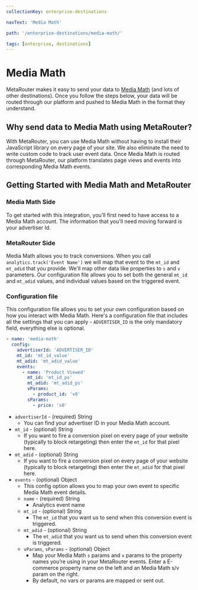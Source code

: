 ```yaml
---
collectionKey: enterprise-destinations

navText: 'Media Math'

path: '/enterprise-destinations/media-math/'

tags: [enterprise, destinations]
---
```


# Media Math

MetaRouter makes it easy to send your data to [Media Math](https://www.mediamath.com/) (and lots of other destinations). Once you follow the steps below, your data will be routed through our platform and pushed to Media Math in the format they understand.

## Why send data to Media Math using MetaRouter?

With MetaRouter, you can use Media Math without having to install their JavaScript library on every page of your site. We also eliminate the need to write custom code to track user event data. Once Media Math is routed through MetaRouter, our platform translates page views and events into corresponding Media Math events.

## Getting Started with Media Math and MetaRouter

### Media Math Side

To get started with this integration, you’ll first need to have access to a Media Math account. The information that you'll need moving forward is your advertiser Id.

### MetaRouter Side

Media Math allows you to track conversions. When you call `analytics.track('Event Name')` we will map that event to the `mt_id` and `mt_adid` that you provide. We'll map other data like properties to `s` and `v` parameters. Our configuration file allows you to set both the general `mt_id` and `mt_adid` values, and individual values based on the triggered event.

### Configuration file

This configuration file allows you to set your own configuration based on how you interact with Media Math. Here's a configuration file that includes all the settings that you can apply - `ADVERTISER_ID` is the only mandatory field, everything else is optional.

```yaml
- name: 'media-math'
  config:
    advertiserId: 'ADVERTISER_ID'
    mt_id: 'mt_id_value'
    mt_adid: 'mt_adid_value'
    events:
      - name: 'Product Viewed'
        mt_id: 'mt_id_ps'
        mt_adid: 'mt_adid_ps'
        vParams:
          - product_id: 'v0'
        sParams:
          - price: 's0'
```

- `advertiserId` - (required) String
  - You can find your advertiser ID in your Media Math account.
- `mt_id` - (optional) String
  - If you want to fire a conversion pixel on every page of your website (typically to block retargeting) then enter the `mt_id` for that pixel here.
- `mt_adid` - (optional) String
  - If you want to fire a conversion pixel on every page of your website (typically to block retargeting) then enter the `mt_adid` for that pixel here.
- `events` - (optional) Object
  - This config option allows you to map your own event to specific Media Math event details.
  - `name` - (required) String
    - Analytics event name
  - `mt_id` - (optional) String
    - The `mt_id` that you want us to send when this conversion event is triggered.
  - `mt_adid` - (optional) String
    - The `mt_adid` that you want us to send when this conversion event is triggered.
  - `vParams`, `sParams` - (optional) Object
    - Map your Media Math `s` params and `v` params to the property names you’re using in your MetaRouter events. Enter a E-commerce property name on the left and an Media Math s/v param on the right.
    - By default, no vars or params are mapped or sent out.
